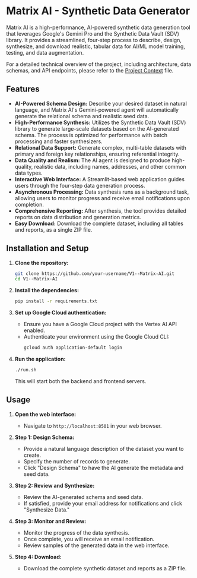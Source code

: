 # Matrix AI - Synthetic Data Generator

Matrix AI is a high-performance, AI-powered synthetic data generation tool that leverages Google's Gemini Pro and the Synthetic Data Vault (SDV) library. It provides a streamlined, four-step process to describe, design, synthesize, and download realistic, tabular data for AI/ML model training, testing, and data augmentation.

For a detailed technical overview of the project, including architecture, data schemas, and API endpoints, please refer to the [Project Context](project_context.md) file.

## Features

*   **AI-Powered Schema Design:** Describe your desired dataset in natural language, and Matrix AI's Gemini-powered agent will automatically generate the relational schema and realistic seed data.
*   **High-Performance Synthesis:** Utilizes the Synthetic Data Vault (SDV) library to generate large-scale datasets based on the AI-generated schema. The process is optimized for performance with batch processing and faster synthesizers.
*   **Relational Data Support:** Generate complex, multi-table datasets with primary and foreign key relationships, ensuring referential integrity.
*   **Data Quality and Realism:** The AI agent is designed to produce high-quality, realistic data, including names, addresses, and other common data types.
*   **Interactive Web Interface:** A Streamlit-based web application guides users through the four-step data generation process.
*   **Asynchronous Processing:** Data synthesis runs as a background task, allowing users to monitor progress and receive email notifications upon completion.
*   **Comprehensive Reporting:** After synthesis, the tool provides detailed reports on data distribution and generation metrics.
*   **Easy Download:** Download the complete dataset, including all tables and reports, as a single ZIP file.

## Installation and Setup

1.  **Clone the repository:**
    ```bash
    git clone https://github.com/your-username/V1--Matrix-AI.git
    cd V1--Matrix-AI
    ```

2.  **Install the dependencies:**
    ```bash
    pip install -r requirements.txt
    ```

3.  **Set up Google Cloud authentication:**
    *   Ensure you have a Google Cloud project with the Vertex AI API enabled.
    *   Authenticate your environment using the Google Cloud CLI:
        ```bash
        gcloud auth application-default login
        ```

4.  **Run the application:**
    ```bash
    ./run.sh
    ```
    This will start both the backend and frontend servers.

## Usage

1.  **Open the web interface:**
    *   Navigate to `http://localhost:8501` in your web browser.

2.  **Step 1: Design Schema:**
    *   Provide a natural language description of the dataset you want to create.
    *   Specify the number of records to generate.
    *   Click "Design Schema" to have the AI generate the metadata and seed data.

3.  **Step 2: Review and Synthesize:**
    *   Review the AI-generated schema and seed data.
    *   If satisfied, provide your email address for notifications and click "Synthesize Data."

4.  **Step 3: Monitor and Review:**
    *   Monitor the progress of the data synthesis.
    *   Once complete, you will receive an email notification.
    *   Review samples of the generated data in the web interface.

5.  **Step 4: Download:**
    *   Download the complete synthetic dataset and reports as a ZIP file.
